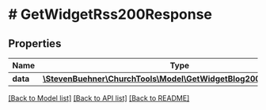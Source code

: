 # # GetWidgetRss200Response

## Properties

Name | Type | Description | Notes
------------ | ------------- | ------------- | -------------
**data** | [**\StevenBuehner\ChurchTools\Model\GetWidgetBlog200ResponseData**](GetWidgetBlog200ResponseData.md) |  | [optional]

[[Back to Model list]](../../README.md#models) [[Back to API list]](../../README.md#endpoints) [[Back to README]](../../README.md)
